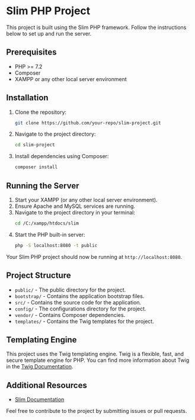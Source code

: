 # Slim PHP Project

This project is built using the Slim PHP framework. Follow the instructions below to set up and run the server.

## Prerequisites

- PHP >= 7.2
- Composer
- XAMPP or any other local server environment

## Installation

1. Clone the repository:
    ```sh
    git clone https://github.com/your-repo/slim-project.git
    ```
2. Navigate to the project directory:
    ```sh
    cd slim-project
    ```
3. Install dependencies using Composer:
    ```sh
    composer install
    ```

## Running the Server

1. Start your XAMPP (or any other local server environment).
2. Ensure Apache and MySQL services are running.
3. Navigate to the project directory in your terminal:
    ```sh
    cd /C:/xampp/htdocs/slim
    ```
4. Start the PHP built-in server:
    ```sh
    php -S localhost:8080 -t public
    ```

Your Slim PHP project should now be running at `http://localhost:8080`.

## Project Structure

- `public/` - The public directory for the project.
- `bootstrap/` - Contains the application bootstrap files.
- `src/` - Contains the source code for the application.
- `config/` - The configurations directory for the project.
- `vendor/` - Contains Composer dependencies.
- `templates/` - Contains the Twig templates for the project.

## Templating Engine

This project uses the Twig templating engine. Twig is a flexible, fast, and secure template engine for PHP. You can find more information about Twig in the [Twig Documentation](https://twig.symfony.com/doc/).


## Additional Resources

- [Slim Documentation](https://www.slimframework.com/docs/)

Feel free to contribute to the project by submitting issues or pull requests.
